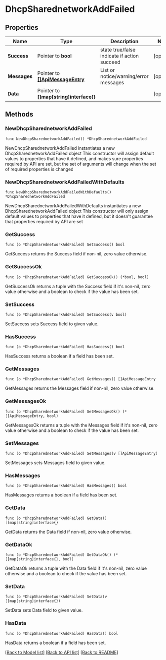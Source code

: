 # DhcpSharednetworkAddFailed

## Properties

Name | Type | Description | Notes
------------ | ------------- | ------------- | -------------
**Success** | Pointer to **bool** | state true/false indicate if action succeed | [optional] 
**Messages** | Pointer to [**[]ApiMessageEntry**](ApiMessageEntry.md) | List or notice/warning/error messages | [optional] 
**Data** | Pointer to **[]map[string]interface{}** |  | [optional] 

## Methods

### NewDhcpSharednetworkAddFailed

`func NewDhcpSharednetworkAddFailed() *DhcpSharednetworkAddFailed`

NewDhcpSharednetworkAddFailed instantiates a new DhcpSharednetworkAddFailed object
This constructor will assign default values to properties that have it defined,
and makes sure properties required by API are set, but the set of arguments
will change when the set of required properties is changed

### NewDhcpSharednetworkAddFailedWithDefaults

`func NewDhcpSharednetworkAddFailedWithDefaults() *DhcpSharednetworkAddFailed`

NewDhcpSharednetworkAddFailedWithDefaults instantiates a new DhcpSharednetworkAddFailed object
This constructor will only assign default values to properties that have it defined,
but it doesn't guarantee that properties required by API are set

### GetSuccess

`func (o *DhcpSharednetworkAddFailed) GetSuccess() bool`

GetSuccess returns the Success field if non-nil, zero value otherwise.

### GetSuccessOk

`func (o *DhcpSharednetworkAddFailed) GetSuccessOk() (*bool, bool)`

GetSuccessOk returns a tuple with the Success field if it's non-nil, zero value otherwise
and a boolean to check if the value has been set.

### SetSuccess

`func (o *DhcpSharednetworkAddFailed) SetSuccess(v bool)`

SetSuccess sets Success field to given value.

### HasSuccess

`func (o *DhcpSharednetworkAddFailed) HasSuccess() bool`

HasSuccess returns a boolean if a field has been set.

### GetMessages

`func (o *DhcpSharednetworkAddFailed) GetMessages() []ApiMessageEntry`

GetMessages returns the Messages field if non-nil, zero value otherwise.

### GetMessagesOk

`func (o *DhcpSharednetworkAddFailed) GetMessagesOk() (*[]ApiMessageEntry, bool)`

GetMessagesOk returns a tuple with the Messages field if it's non-nil, zero value otherwise
and a boolean to check if the value has been set.

### SetMessages

`func (o *DhcpSharednetworkAddFailed) SetMessages(v []ApiMessageEntry)`

SetMessages sets Messages field to given value.

### HasMessages

`func (o *DhcpSharednetworkAddFailed) HasMessages() bool`

HasMessages returns a boolean if a field has been set.

### GetData

`func (o *DhcpSharednetworkAddFailed) GetData() []map[string]interface{}`

GetData returns the Data field if non-nil, zero value otherwise.

### GetDataOk

`func (o *DhcpSharednetworkAddFailed) GetDataOk() (*[]map[string]interface{}, bool)`

GetDataOk returns a tuple with the Data field if it's non-nil, zero value otherwise
and a boolean to check if the value has been set.

### SetData

`func (o *DhcpSharednetworkAddFailed) SetData(v []map[string]interface{})`

SetData sets Data field to given value.

### HasData

`func (o *DhcpSharednetworkAddFailed) HasData() bool`

HasData returns a boolean if a field has been set.


[[Back to Model list]](../README.md#documentation-for-models) [[Back to API list]](../README.md#documentation-for-api-endpoints) [[Back to README]](../README.md)



